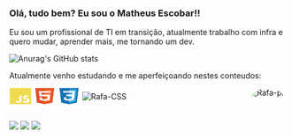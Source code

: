 ### Olá, tudo bem? Eu sou o Matheus Escobar!!

Eu sou um profissional de TI em transição, atualmente trabalho com infra e quero mudar, aprender mais, me tornando um dev.

![Anurag's GitHub stats](https://github-readme-stats.vercel.app/api?username=Escobmath&show_icons=true)

Atualmente venho estudando e me aperfeiçoando nestes conteudos:
<div style="display: inline_block">
  <img align="center" alt="Rafa-Js" height="30" width="40" src="https://raw.githubusercontent.com/devicons/devicon/master/icons/javascript/javascript-plain.svg">
  <img align="center" alt="Rafa-HTML" height="30" width="40" src="https://raw.githubusercontent.com/devicons/devicon/master/icons/html5/html5-original.svg">
  <img align="center" alt="Rafa-CSS" height="30" width="40" src="https://raw.githubusercontent.com/devicons/devicon/master/icons/css3/css3-original.svg">
  <img align="center" alt="Rafa-CSS" height="50" width="40" src="https://cdn.jsdelivr.net/gh/devicons/devicon/icons/php/php-original.svg" /> 
  <img align="right" alt="Rafa-pic" height="150" style="border-radius:50px;"
       src="https://media.discordapp.net/attachments/691024922536968282/1077127453283209226/logo.jpg?width=588&height=588">
</div>
 
  ##
 
<div> 
 <a href="https://instagram.com/rafaballerini" target="_blank"><img src="https://img.shields.io/badge/-Instagram-%23E4405F?style=for-the-badge&logo=instagram&logoColor=white" target="_blank"></a> 
  <a href = "mailto:escobarmoliveira@gmail.com"><img src="https://img.shields.io/badge/-Gmail-%23333?style=for-the-badge&logo=gmail&logoColor=white" target="_blank"></a>
  <a href="https://www.linkedin.com/in/matheus-escobar-44a277216/" target="_blank"><img src="https://img.shields.io/badge/-LinkedIn-%230077B5?style=for-the-badge&logo=linkedin&logoColor=white" target="_blank"></a> 
</div>
